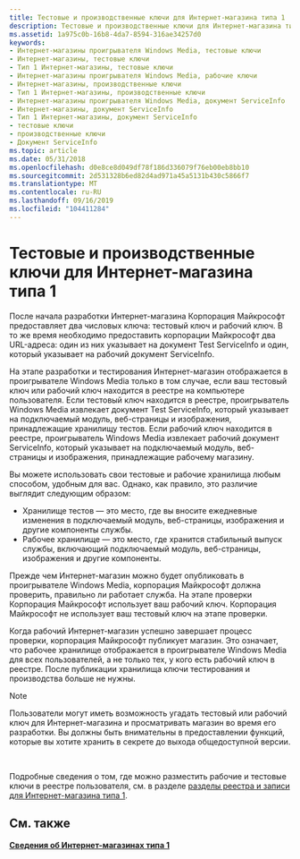 ```yaml
---
title: Тестовые и производственные ключи для Интернет-магазина типа 1
description: Тестовые и производственные ключи для Интернет-магазина типа 1
ms.assetid: 1a975c0b-16b8-4da7-8594-316ae34257d0
keywords:
- Интернет-магазины проигрывателя Windows Media, тестовые ключи
- Интернет-магазины, тестовые ключи
- Тип 1 Интернет-магазины, тестовые ключи
- Интернет-магазины проигрывателя Windows Media, рабочие ключи
- Интернет-магазины, производственные ключи
- Тип 1 Интернет-магазины, производственные ключи
- Интернет-магазины проигрывателя Windows Media, документ ServiceInfo
- Интернет-магазины, документ ServiceInfo
- Тип 1 Интернет-магазины, документ ServiceInfo
- тестовые ключи
- производственные ключи
- Документ ServiceInfo
ms.topic: article
ms.date: 05/31/2018
ms.openlocfilehash: d0e8ce8d049df78f186d336079f76eb00eb8bb10
ms.sourcegitcommit: 2d531328b6ed82d4ad971a45a5131b430c5866f7
ms.translationtype: MT
ms.contentlocale: ru-RU
ms.lasthandoff: 09/16/2019
ms.locfileid: "104411284"
---
```

# <a name="test-and-production-keys-for-a-type-1-online-store"></a>Тестовые и производственные ключи для Интернет-магазина типа 1

После начала разработки Интернет-магазина Корпорация Майкрософт предоставляет два числовых ключа: тестовый ключ и рабочий ключ. В то же время необходимо предоставить корпорации Майкрософт два URL-адреса: один из них указывает на документ Test ServiceInfo и один, который указывает на рабочий документ ServiceInfo.

На этапе разработки и тестирования Интернет-магазин отображается в проигрывателе Windows Media только в том случае, если ваш тестовый ключ или рабочий ключ находится в реестре на компьютере пользователя. Если тестовый ключ находится в реестре, проигрыватель Windows Media извлекает документ Test ServiceInfo, который указывает на подключаемый модуль, веб-страницы и изображения, принадлежащие хранилищу тестов. Если рабочий ключ находится в реестре, проигрыватель Windows Media извлекает рабочий документ ServiceInfo, который указывает на подключаемый модуль, веб-страницы и изображения, принадлежащие рабочему магазину.

Вы можете использовать свои тестовые и рабочие хранилища любым способом, удобным для вас. Однако, как правило, это различие выглядит следующим образом:

-   Хранилище тестов — это место, где вы вносите ежедневные изменения в подключаемый модуль, веб-страницы, изображения и другие компоненты службы.
-   Рабочее хранилище — это место, где хранится стабильный выпуск службы, включающий подключаемый модуль, веб-страницы, изображения и другие компоненты.

Прежде чем Интернет-магазин можно будет опубликовать в проигрывателе Windows Media, корпорация Майкрософт должна проверить, правильно ли работает служба. На этапе проверки Корпорация Майкрософт использует ваш рабочий ключ. Корпорация Майкрософт не использует ваш тестовый ключ на этапе проверки.

Когда рабочий Интернет-магазин успешно завершает процесс проверки, корпорация Майкрософт публикует магазин. Это означает, что рабочее хранилище отображается в проигрывателе Windows Media для всех пользователей, а не только тех, у кого есть рабочий ключ в реестре. После публикации хранилища ключи тестирования и производства больше не нужны.

> [!Note]  
> Пользователи могут иметь возможность угадать тестовый или рабочий ключ для Интернет-магазина и просматривать магазин во время его разработки. Вы должны быть внимательны в предоставлении функций, которые вы хотите хранить в секрете до выхода общедоступной версии.

 

Подробные сведения о том, где можно разместить рабочие и тестовые ключи в реестре пользователя, см. в разделе [разделы реестра и записи для Интернет-магазина типа 1](registry-keys-and-entries-for-a-type-1-online-store.md).

## <a name="related-topics"></a>См. также

<dl> <dt>

[**Сведения об Интернет-магазинах типа 1**](about-type-1-online-stores.md)
</dt> </dl>

 

 




